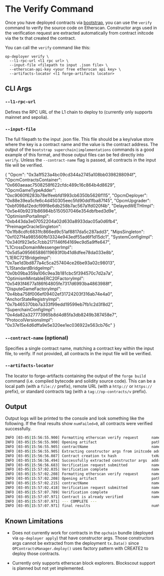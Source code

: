 # The Verify Command

Once you have deployed contracts via [bootstrap][bootstrap], you can use the `verify` command to verify the source code on Etherscan. Constructor args used in the verification request are extracted automatically from contract initcode via the tx that created the contract.

[bootstrap]: bootstrap.md

You can call the `verify` command like this:

```shell
op-deployer verify \
  --l1-rpc-url <l1 rpc url> \
  --input-file <filepath to input .json file> \
  --etherscan-api-key <your free etherscan api key> \
  --artifacts-locator <l1 forge-artifacts locator>
```

## CLI Args

### `--l1-rpc-url`

Defines the RPC URL of the L1 chain to deploy to (currently only supports mainnet and sepolia).

### `--input-file`

The full filepath to the input .json file. This file should be a key/value store where the key is a contract name and the value is the contract address. The output of the `bootstrap superchain|implementations` commands is a good example of this format, and those output files can be fed directly into `verify`. Unless the `--contract-name` flag is passed, all contracts in the input file will be verified.

{
  "Opcm": "0x3a1f523a4bc09cd344a2745a108bb0398288094f",
  "OpcmContractsContainer": "0x660aeaac7508258f622cfdc489c16c864b4d8629",
  "OpcmGameTypeAdder": "0xc9060f6283b78e1feebfd1993cb6350b5626f115",
  "OpcmDeployer": "0x88e39ea5cfe6c4d450305eec5fd90dd1fba87f45",
  "OpcmUpgrader": "0xbf098a12edcf99f8e6db258b7ac567a1fd020f4b",
  "DelayedWETHImpl": "0x5e40b9231b86984b5150507046e354dbfbed3d9e",
  "OptimismPortalImpl": "0xb443da3e07052204a02d630a8933dac05a0d6fb4",
  "PreimageOracleSingleton": "0x1fb8cdfc6831fc866ed9c51af8817da5c287add3",
  "MipsSingleton": "0xf027f4a985560fb13324e943edf55ad6f1d15dc1",
  "SystemConfigImpl": "0x340f923e5c7cbb2171146f64169ec9d5a9ffe647",
  "L1CrossDomainMessengerImpl": "0x5d5a095665886119693f0b41d8dfee78da033e8b",
  "L1ERC721BridgeImpl": "0x7ae1d3bd877a4c5ca257404ce26be93a02c98013",
  "L1StandardBridgeImpl": "0x0b09ba359a106c9ea3b181cbc5f394570c7d2a7a",
  "OptimismMintableERC20FactoryImpl": "0x5493f4677a186f64805fe7317d6993ba4863988f",
  "DisputeGameFactoryImpl": "0x4bba758f006ef09402ef31724203f316ab74e4a0",
  "AnchorStateRegistryImpl": "0x7b465370bb7a333f99edd19599eb7fb1c2d3f8d2",
  "SuperchainConfigImpl": "0x4da82a327773965b8d4d85fa3db8249b387458e7",
  "ProtocolVersionsImpl": "0x37e15e4d6dffa9e5e320ee1ec036922e563cb76c"
}

### `--contract-name` (optional)

Specifies a single contract name, matching a contract key within the input file, to verify. If not provided, all contracts in the input file will be verified.

### `--artifacts-locator`

The locator to forge-artifacts containing the output of the `forge build` command (i.e. compiled bytecode and solidity source code). This can be a local path (with a `file://` prefix), remote URL (with a `http://` or `https://` prefix), or standard contracts tag (with a `tag://op-contracts/v` prefix).

## Output

Output logs will be printed to the console and look something like the following. If the final results show `numFailed=0`, all contracts were verified successfully.
```sh
INFO [03-05|15:56:55.900] Formatting etherscan verify request      name=superchainConfigProxyAddress            address=0x805fc6750ec23bdD58f7BBd6ce073649134C638A
INFO [03-05|15:56:55.900] Opening artifact                         path=Proxy.sol/Proxy.json           name=superchainConfigProxyAddress
INFO [03-05|15:56:55.905] contractName                             name=src/universal/Proxy.sol:Proxy
INFO [03-05|15:56:55.905] Extracting constructor args from initcode address=0x805fc6750ec23bdD58f7BBd6ce073649134C638A argSlots=1
INFO [03-05|15:56:56.087] Contract creation tx hash                txHash=0x71b377ccc11304afc32e1016c4828a34010a0d3d81701c7164fb19525ba4fbc4
INFO [03-05|15:56:56.494] Successfully extracted constructor args  address=0x805fc6750ec23bdD58f7BBd6ce073649134C638A
INFO [03-05|15:56:56.683] Verification request submitted           name=superchainConfigProxyAddress            address=0x805fc6750ec23bdD58f7BBd6ce073649134C638A
INFO [03-05|15:57:02.035] Verification complete                    name=superchainConfigProxyAddress            address=0x805fc6750ec23bdD58f7BBd6ce073649134C638A
INFO [03-05|15:57:02.208] Formatting etherscan verify request      name=protocolVersionsImplAddress             address=0x658812BEb9bF6286D03fBF1B5B936e1af490b768
INFO [03-05|15:57:02.208] Opening artifact                         path=ProtocolVersions.sol/ProtocolVersions.json name=protocolVersionsImplAddress
INFO [03-05|15:57:02.215] contractName                             name=src/L1/ProtocolVersions.sol:ProtocolVersions
INFO [03-05|15:57:02.418] Verification request submitted           name=protocolVersionsImplAddress             address=0x658812BEb9bF6286D03fBF1B5B936e1af490b768
INFO [03-05|15:57:07.789] Verification complete                    name=protocolVersionsImplAddress             address=0x658812BEb9bF6286D03fBF1B5B936e1af490b768
INFO [03-05|15:57:07.971] Contract is already verified             name=protocolVersionsProxyAddress            address=0x17C64430Fa08475D41801Dfe36bAFeE9667c6fA7
INFO [03-05|15:57:07.971] --- COMPLETE ---
INFO [03-05|15:57:07.971] final results                            numVerified=4 numSkipped=1 numFailed=0
```

## Known Limitations

- Does not currently work for contracts in the `opchain` bundle (deployed via `op-deployer apply`) that have constructor args. Those constructors args cannot be extracted from the deployment `tx.Data()` since `OPContractsManager.deploy()` uses factory pattern with CREATE2 to deploy those contracts.

- Currently only supports etherscan block explorers. Blockscout support is planned but not yet implemented.
